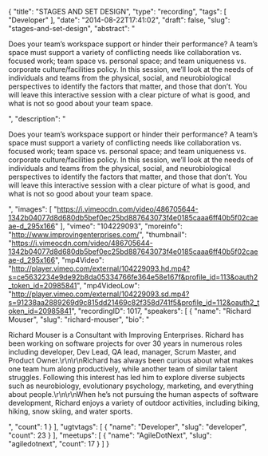 {
  "title": "STAGES AND SET DESIGN",
  "type": "recording",
  "tags": [
    "Developer"
  ],
  "date": "2014-08-22T17:41:02",
  "draft": false,
  "slug": "stages-and-set-design",
  "abstract": "<p>Does your team’s workspace support or hinder their performance? A team’s space must support a variety of conflicting needs like collaboration vs. focused work; team space vs. personal space; and team uniqueness vs. corporate culture/facilities policy. In this session, we’ll look at the needs of individuals and teams from the physical, social, and neurobiological perspectives to identify the factors that matter, and those that don’t. You will leave this interactive session with a clear picture of what is good, and what is not so good about your team space.</p>",
  "description": "<p>Does your team’s workspace support or hinder their performance? A team’s space must support a variety of conflicting needs like collaboration vs. focused work; team space vs. personal space; and team uniqueness vs. corporate culture/facilities policy. In this session, we’ll look at the needs of individuals and teams from the physical, social, and neurobiological perspectives to identify the factors that matter, and those that don’t. You will leave this interactive session with a clear picture of what is good, and what is not so good about your team space.</p>",
  "images": [
    "https://i.vimeocdn.com/video/486705644-1342b04077d8d680db5bef0ec25bd887643073f4e0185caaa6ff40b5f02caeae-d_295x166"
  ],
  "vimeo": "104229093",
  "moreinfo": "http://www.improvingenterprises.com/",
  "thumbnail": "https://i.vimeocdn.com/video/486705644-1342b04077d8d680db5bef0ec25bd887643073f4e0185caaa6ff40b5f02caeae-d_295x166",
  "mp4Video": "http://player.vimeo.com/external/104229093.hd.mp4?s=ce5632234e9de92b8da05334766fe364e58e167f&profile_id=113&oauth2_token_id=20985841",
  "mp4VideoLow": "http://player.vimeo.com/external/104229093.sd.mp4?s=91238aa2889269d9c815dd21469c82f358d741f5&profile_id=112&oauth2_token_id=20985841",
  "recordingID": 1017,
  "speakers": [
    {
      "name": "Richard Mouser",
      "slug": "richard-mouser",
      "bio": "<p>Richard Mouser is a Consultant with Improving Enterprises. Richard has been working on software projects for over 30 years in numerous roles including developer, Dev Lead, QA lead, manager, Scrum Master, and Product Owner.\r\n\r\nRichard has always been curious about what makes one team hum along productively, while another team of similar talent struggles. Following this interest has led him to explore diverse subjects such as neurobiology, evolutionary psychology, marketing, and everything about people.\r\n\r\nWhen he’s not pursuing the human aspects of software development, Richard enjoys a variety of outdoor activities, including biking, hiking, snow skiing, and water sports.</p>",
      "count": 1
    }
  ],
  "ugtvtags": [
    {
      "name": "Developer",
      "slug": "developer",
      "count": 23
    }
  ],
  "meetups": [
    {
      "name": "AgileDotNext",
      "slug": "agiledotnext",
      "count": 17
    }
  ]
}